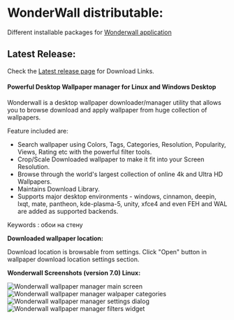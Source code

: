 # WonderWall distributable:
Different installable packages for [Wonderwall application](https://snapcraft.io/wonderwall)

## Latest Release:
Check the [Latest release page](https://github.com/keshavbhatt/WonderWall-Packaging/releases/latest) for Download Links.

#### Powerful Desktop Wallpaper manager for Linux and Windows Desktop

Wonderwall is a desktop wallpaper downloader/manager utility that allows you to browse download and apply wallpaper from huge collection of wallpapers.

Feature included are:

-   Search wallpaper using Colors, Tags, Categories, Resolution, Popularity, Views, Rating etc with the powerful filter tools.
-   Crop/Scale Downloaded wallpaper to make it fit into your Screen Resolution.
-   Browse through the world's largest collection of online 4k and Ultra HD Wallpapers.
-   Maintains Download Library.
-   Supports major desktop environments - windows, cinnamon, deepin, lxqt, mate, pantheon, kde-plasma-5, unity, xfce4 and even FEH and WAL are added as supported backends.

Keywords : обои на стену

**Downloaded wallpaper location:**

Download location is browsable from settings. Click "Open" button in wallpaper download location settings section.

**Wonderwall Screenshots (version 7.0) Linux:**

![Wonderwall wallpaper manager main screen](https://i1.wp.com/www.ktechpit.com/wp-content/uploads/2021/06/ksnip_20210626-122631.jpg)
![Wonderwall wallpaper manager walpaper categories](https://i1.wp.com/www.ktechpit.com/wp-content/uploads/2021/06/ksnip_20210626-122946.jpg)
![Wonderwall wallpaper manager settings dialog](https://i2.wp.com/www.ktechpit.com/wp-content/uploads/2021/06/ksnip_20210626-123143.jpg)
![Wonderwall wallpaper manager filters widget](https://i0.wp.com/www.ktechpit.com/wp-content/uploads/2021/06/ksnip_20210626-123239.jpg)
